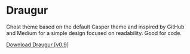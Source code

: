 Draugur
=======

Ghost theme based on the default Casper theme and inspired by GitHub and Medium for a simple design focused on readability. Good for code.

[Download Draugur [v0.9]](https://github.com/reedyn/Draugur/releases/download/v0.9/Draugur.zip)
